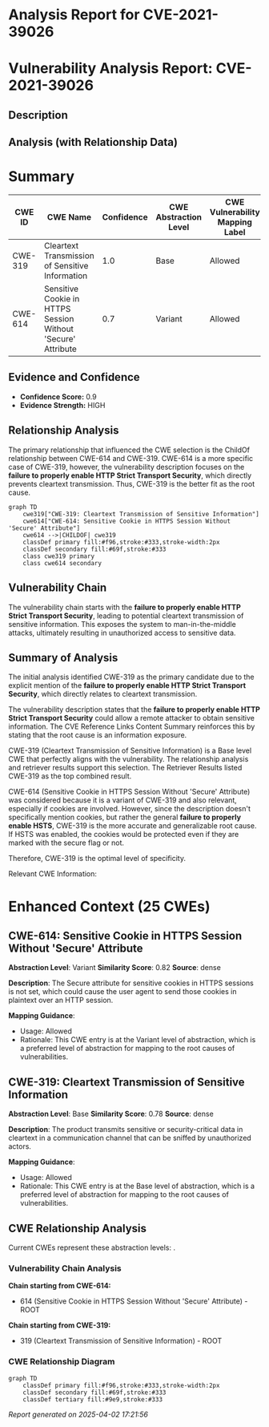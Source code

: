 # Analysis Report for CVE-2021-39026

# Vulnerability Analysis Report: CVE-2021-39026

## Description



## Analysis (with Relationship Data)

# Summary
| CWE ID | CWE Name | Confidence | CWE Abstraction Level | CWE Vulnerability Mapping Label | CWE-Vulnerability Mapping Notes |
|---|---|---|---|---|---|
| CWE-319 | Cleartext Transmission of Sensitive Information | 1.0 | Base | Allowed | Primary CWE |
| CWE-614 | Sensitive Cookie in HTTPS Session Without 'Secure' Attribute | 0.7 | Variant | Allowed | Secondary Candidate |

## Evidence and Confidence

*   **Confidence Score:** 0.9
*   **Evidence Strength:** HIGH

## Relationship Analysis
The primary relationship that influenced the CWE selection is the ChildOf relationship between CWE-614 and CWE-319. CWE-614 is a more specific case of CWE-319, however, the vulnerability description focuses on the **failure to properly enable HTTP Strict Transport Security**, which directly prevents cleartext transmission. Thus, CWE-319 is the better fit as the root cause.

```mermaid
graph TD
    cwe319["CWE-319: Cleartext Transmission of Sensitive Information"]
    cwe614["CWE-614: Sensitive Cookie in HTTPS Session Without 'Secure' Attribute"]
    cwe614 -->|CHILDOF| cwe319
    classDef primary fill:#f96,stroke:#333,stroke-width:2px
    classDef secondary fill:#69f,stroke:#333
    class cwe319 primary
    class cwe614 secondary
```

## Vulnerability Chain
The vulnerability chain starts with the **failure to properly enable HTTP Strict Transport Security**, leading to potential cleartext transmission of sensitive information. This exposes the system to man-in-the-middle attacks, ultimately resulting in unauthorized access to sensitive data.

## Summary of Analysis
The initial analysis identified CWE-319 as the primary candidate due to the explicit mention of the **failure to properly enable HTTP Strict Transport Security**, which directly relates to cleartext transmission.

The vulnerability description states that the **failure to properly enable HTTP Strict Transport Security** could allow a remote attacker to obtain sensitive information. The CVE Reference Links Content Summary reinforces this by stating that the root cause is an information exposure.

CWE-319 (Cleartext Transmission of Sensitive Information) is a Base level CWE that perfectly aligns with the vulnerability. The relationship analysis and retriever results support this selection. The Retriever Results listed CWE-319 as the top combined result.

CWE-614 (Sensitive Cookie in HTTPS Session Without 'Secure' Attribute) was considered because it is a variant of CWE-319 and also relevant, especially if cookies are involved. However, since the description doesn't specifically mention cookies, but rather the general **failure to properly enable HSTS**, CWE-319 is the more accurate and generalizable root cause. If HSTS was enabled, the cookies would be protected even if they are marked with the secure flag or not.

Therefore, CWE-319 is the optimal level of specificity.

Relevant CWE Information:

# Enhanced Context (25 CWEs)

## CWE-614: Sensitive Cookie in HTTPS Session Without 'Secure' Attribute
**Abstraction Level**: Variant
**Similarity Score**: 0.82
**Source**: dense

**Description**:
The Secure attribute for sensitive cookies in HTTPS sessions is not set, which could cause the user agent to send those cookies in plaintext over an HTTP session.

**Mapping Guidance**:
- Usage: Allowed
- Rationale: This CWE entry is at the Variant level of abstraction, which is a preferred level of abstraction for mapping to the root causes of vulnerabilities.

## CWE-319: Cleartext Transmission of Sensitive Information
**Abstraction Level**: Base
**Similarity Score**: 0.78
**Source**: dense

**Description**:
The product transmits sensitive or security-critical data in cleartext in a communication channel that can be sniffed by unauthorized actors.

**Mapping Guidance**:
- Usage: Allowed
- Rationale: This CWE entry is at the Base level of abstraction, which is a preferred level of abstraction for mapping to the root causes of vulnerabilities.


## CWE Relationship Analysis

Current CWEs represent these abstraction levels: .


### Vulnerability Chain Analysis

**Chain starting from CWE-614:**
- 614 (Sensitive Cookie in HTTPS Session Without 'Secure' Attribute) - ROOT


**Chain starting from CWE-319:**
- 319 (Cleartext Transmission of Sensitive Information) - ROOT



### CWE Relationship Diagram

```mermaid
graph TD
    classDef primary fill:#f96,stroke:#333,stroke-width:2px
    classDef secondary fill:#69f,stroke:#333
    classDef tertiary fill:#9e9,stroke:#333
```



*Report generated on 2025-04-02 17:21:56*

